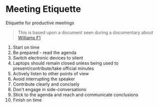 # Meeting Etiquette

Etiquette for productive meetings

> This is based upon a document seen during a documentary about [Williams F1](http://www.williamsf1.com)

1.  Start on time
2.  Be prepared - read the agenda
3.  Switch electronic devices to silent
4.  Laptops should remain closed unless being used to present/contribute/take official minutes
5.  Actively listen to other points of view
6.  Avoid interrupting the speaker
7.  Contribute clearly and concisely
8.  Don't engage in side-conversations
9.  Stick to the agenda and reach and communicate conclusions
10. Finish on time
